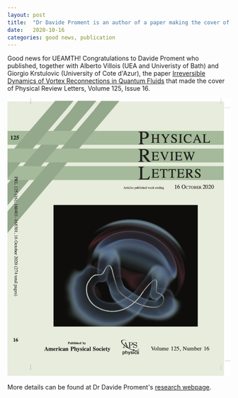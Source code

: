 ```yaml
---
layout: post
title:  "Dr Davide Proment is an author of a paper making the cover of Physical Review Letters"
date:   2020-10-16
categories: good news, publication
---
```


Good news for UEAMTH!
Congratulations to Davide Proment who published, together with Alberto Villois (UEA and Univeristy of Bath) and Giorgio Krstulovic (University of Cote d'Azur), the paper [Irreversible Dynamics of Vortex Reconnections in Quantum Fluids](https://doi.org/10.1103/PhysRevLett.125.164501) that made the cover of Physical Review Letters, Volume 125, Issue 16.

![Physical Review Letters cover, Volume 125, Issue 16](/assets/LS17124cvr.png)

More details can be found at Dr Davide Proment's [research webpage](https://davideproment.github.io/research/).

